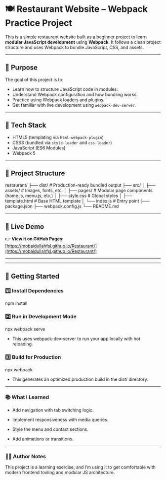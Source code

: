 # 🍽️ Restaurant Website – Webpack Practice Project

This is a simple restaurant website built as a beginner project to learn **modular JavaScript development** using **Webpack**. It follows a clean project structure and uses Webpack to bundle JavaScript, CSS, and assets.

---

## 🧠 Purpose

The goal of this project is to:
- Learn how to structure JavaScript code in modules.
- Understand Webpack configuration and how bundling works.
- Practice using Webpack loaders and plugins.
- Get familiar with live development using `webpack-dev-server`.

---

## 🔧 Tech Stack

- HTML5 (templating via `html-webpack-plugin`)
- CSS3 (bundled via `style-loader` and `css-loader`)
- JavaScript (ES6 Modules)
- Webpack 5

---

## 📁 Project Structure

restaurant/
├── dist/ # Production-ready bundled output
├── src/
│ ├── assets/ # Images, fonts, etc.
│ ├── pages/ # Modular page components (home.js, menu.js, etc.)
│ ├── style.css # Global styles
│ ├── template.html # Base HTML template
│ └── index.js # Entry point
├── package.json
├── webpack.config.js
└── README.md


---

## 🔗 Live Demo

👉 **View it on GitHub Pages:**  
[https://mobaidullahfsl.github.io/Restaurant/](https://mobaidullahfsl.github.io/Restaurant/)

---

---

## 🚀 Getting Started

### 1️⃣ Install Dependencies

npm install

### 2️⃣ Run in Development Mode

npx webpack serve

- This uses webpack-dev-server to run your app locally with hot reloading.

### 3️⃣ Build for Production

npx webpack

- This generates an optimized production build in the dist/ directory.

---

### 📚 What I Learned

 - Add navigation with tab switching logic.

 - Implement responsiveness with media queries.

 - Style the menu and contact sections.

  - Add animations or transitions.

---

  ### 🙋‍♂️ Author Notes

  This project is a learning exercise, and I’m using it to get comfortable with modern frontend tooling and modular JS architecture.


